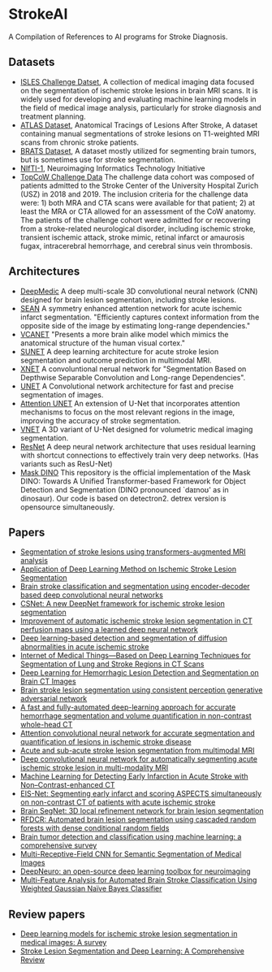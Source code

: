 # StrokeAI
A Compilation of References to AI programs for Stroke Diagnosis.

## Datasets
- [ISLES Challenge Datset](https://isles22.grand-challenge.org/dataset/), A collection of medical imaging data focused on the segmentation of ischemic stroke lesions in brain MRI scans. It is widely used for developing and evaluating machine learning models in the field of medical image analysis, particularly for stroke diagnosis and treatment planning.
- [ATLAS Dataset](https://fcon_1000.projects.nitrc.org/indi/retro/atlas.html), Anatomical Tracings of Lesions After Stroke, A dataset containing manual segmentations of stroke lesions on T1-weighted MRI scans from chronic stroke patients.
- [BRATS Dataset](https://www.med.upenn.edu/cbica/brats2020/data.html), A dataset mostly utilized for segmenting brain tumors, but is sometimes use for stroke segmentation.
- [NIfTI-1](https://nifti.nimh.nih.gov/nifti-1/data), Neuroimaging Informatics Technology Initiative
- [TopCoW Challenge Data](https://topcow24.grand-challenge.org/data/) The challenge data cohort was composed of patients admitted to the Stroke Center of the University Hospital Zurich (USZ) in 2018 and 2019. The inclusion criteria for the challenge data were: 1) both MRA and CTA scans were available for that patient; 2) at least the MRA or CTA allowed for an assessment of the CoW anatomy. The patients of the challenge cohort were admitted for or recovering from a stroke-related neurological disorder, including ischemic stroke, transient ischemic attack, stroke mimic, retinal infarct or amaurosis fugax, intracerebral hemorrhage, and cerebral sinus vein thrombosis.

## Architectures
- [DeepMedic](https://github.com/deepmedic/deepmedic)  A deep multi-scale 3D convolutional neural network (CNN) designed for brain lesion segmentation, including stroke lesions.
- [SEAN](https://link.springer.com/chapter/10.1007/978-3-030-87234-2_41) A symmetry enhanced attention network for acute ischemic infarct segmentation. "Efficiently captures context information from the opposite side of the image by estimating long-range dependencies."
- [VCANET](https://github.com/Darko28/VCA-Net) "Presents a more brain alike model which mimics the anatomical structure of the human visual cortex."
- [SUNET](https://github.com/NIC-VICOROB/SUNet-architecture) A deep learning architecture for acute stroke lesion segmentation and outcome prediction in multimodal MRI.
- [XNET](https://github.com/Andrewsher/X-Net) A convoluntional nerual network for "Segmentation Based on Depthwise Separable Convolution and Long-range Dependencies".
- [UNET](https://github.com/zhixuhao/unet) A Convolutional network architecture for fast and precise segmentation of images.
- [Attention UNET](https://arxiv.org/abs/1804.03999) An extension of U-Net that incorporates attention mechanisms to focus on the most relevant regions in the image, improving the accuracy of stroke segmentation.
- [VNET](https://arxiv.org/abs/1606.04797) A 3D variant of U-Net designed for volumetric medical imaging segmentation.
- [ResNet](https://arxiv.org/abs/1512.03385) A deep neural network architecture that uses residual learning with shortcut connections to effectively train very deep networks. (Has variants such as ResU-Net)
- [Mask DINO](https://github.com/IDEA-Research/MaskDINO) This repository is the official implementation of the Mask DINO: Towards A Unified Transformer-based Framework for Object Detection and Segmentation (DINO pronounced `daɪnoʊ' as in dinosaur). Our code is based on detectron2. detrex version is opensource simultaneously.

  
## Papers
- [Segmentation of stroke lesions using transformers-augmented MRI analysis](https://onlinelibrary.wiley.com/doi/pdf/10.1002/hbm.26803)  
- [Application of Deep Learning Method on Ischemic Stroke Lesion Segmentation](https://link.springer.com/article/10.1007/s12204-021-2273-9)
- [Brain stroke classification and segmentation using encoder-decoder based deep convolutional neural networks](https://www.sciencedirect.com/science/article/pii/S001048252200676Xcasa_token=qCB2Xuh7r5wAAAAA:yPcNbf6uZ_mqa3AlEqAmCbcbGD8ijBN93x7OigP45qcMnPqJLm2prJavU3sroSyDxo6HXdtPGLg)
- [CSNet: A new DeepNet framework for ischemic stroke lesion segmentation](https://www.sciencedirect.com/science/article/pii/S0169260719324022?casa_token=rAO9pyYBzUgAAAAA:U1srWb2UdQHvErvIg-FJV8bIPEZettF0sB1KkeeXoBie4vpaFC7VEBrjvsJscOGXXzlXVJhShUI)
- [Improvement of automatic ischemic stroke lesion segmentation in CT perfusion maps using a learned deep neural network](https://www.sciencedirect.com/science/article/pii/S0010482521006430?casa_token=P8QiEV4Rr3YAAAAA:wA60yke6QBMfRdHk9JIEQFUcW88N7EJzQTg3YHj-ARjpe-IEfd8BdjFANLll1Et-n0eXoPXpDMM)
- [Deep learning-based detection and segmentation of diffusion abnormalities in acute ischemic stroke](https://www.nature.com/articles/s43856-021-00062-8)
- [Internet of Medical Things—Based on Deep Learning Techniques for Segmentation of Lung and Stroke Regions in CT Scans](https://ieeexplore.ieee.org/abstract/document/9066845)
- [Deep Learning for Hemorrhagic Lesion Detection and Segmentation on Brain CT Images](https://ieeexplore.ieee.org/abstract/document/9210782/)
- [Brain stroke lesion segmentation using consistent perception generative adversarial network](https://link.springer.com/article/10.1007/s00521-021-06816-8)
- [A fast and fully-automated deep-learning approach for accurate hemorrhage segmentation and volume quantification in non-contrast whole-head CT](https://www.nature.com/articles/s41598-020-76459-7)
- [Attention convolutional neural network for accurate segmentation and quantification of lesions in ischemic stroke disease](https://www.sciencedirect.com/science/article/abs/pii/S1361841520301559)
- [Acute and sub-acute stroke lesion segmentation from multimodal MRI](https://www.sciencedirect.com/science/article/abs/pii/S0169260719305899)
- [Deep convolutional neural network for automatically segmenting acute ischemic stroke lesion in multi-modality MRI](https://link.springer.com/article/10.1007/s00521-019-04096-x)
- [Machine Learning for Detecting Early Infarction in Acute Stroke with Non–Contrast-enhanced CT](https://pubs.rsna.org/doi/full/10.1148/radiol.2020191193)
- [EIS-Net: Segmenting early infarct and scoring ASPECTS simultaneously on non-contrast CT of patients with acute ischemic stroke](https://www.sciencedirect.com/science/article/abs/pii/S136184152100030X)
- [Brain SegNet: 3D local refinement network for brain lesion segmentation](https://link.springer.com/article/10.1186/s12880-020-0409-2)
- [RFDCR: Automated brain lesion segmentation using cascaded random forests with dense conditional random fields](https://www.sciencedirect.com/science/article/pii/S1053811920301075)
- [Brain tumor detection and classification using machine learning: a comprehensive survey](https://link.springer.com/article/10.1007/s40747-021-00563-y)
- [Multi-Receptive-Field CNN for Semantic Segmentation of Medical Images](https://ieeexplore.ieee.org/abstract/document/9166618)
- [DeepNeuro: an open-source deep learning toolbox for neuroimaging](https://link.springer.com/article/10.1007/s12021-020-09477-5)
- [Multi-Feature Analysis for Automated Brain Stroke Classification Using Weighted Gaussian Naïve Bayes Classifier](https://www.worldscientific.com/doi/abs/10.1142/S0218126621501784)



## Review papers 
- [Deep learning models for ischemic stroke lesion segmentation in medical images: A survey](https://www.sciencedirect.com/science/article/pii/S0010482524005936)
- [Stroke Lesion Segmentation and Deep Learning: A Comprehensive Review](https://www.ncbi.nlm.nih.gov/pmc/articles/PMC10813717/)
